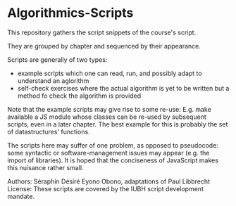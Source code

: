 # Algorithmics-Scripts

This repository gathers the script snippets
of the course's script.

They are grouped by chapter and sequenced by their appearance.

Scripts are generally of two types:

- example scripts which one can read, run, and possibly adapt to understand an aglorithm
- self-check exercises where the actual algorithm is yet to be written but a method fo check the algorithm is provided

Note that the example scripts may give rise to some re-use: 
E.g. make available a JS module whose classes can be re-used by subsequent scripts, even in a later chapter.
The best example for this is probably the set of datastructures' functions.

The scripts here may suffer of one problem, as opposed to pseudocode: some syntactic or software-management issues may appear (e.g. the import of libraries). It is hoped that the conciseness of JavaScript makes this nuisance rather small.

Authors: Séraphin Désiré Eyono Obono, adaptations of Paul Libbrecht
License: These scripts are covered by the IUBH script development mandate.